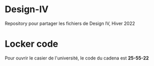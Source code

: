# Design-IV
Repository pour partager les fichiers de Design IV, Hiver 2022

# Locker code
Pour ouvrir le casier de l'université, le code du cadena est **25-55-22**
